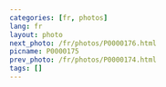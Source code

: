 ```yaml
---
categories: [fr, photos]
lang: fr
layout: photo
next_photo: /fr/photos/P0000176.html
picname: P0000175
prev_photo: /fr/photos/P0000174.html
tags: []
---
```

